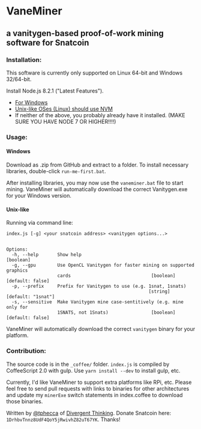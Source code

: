 # VaneMiner
## a vanitygen-based proof-of-work mining software for Snatcoin

### Installation:
This software is currently only supported on Linux 64-bit and Windows 32/64-bit.

Install Node.js 8.2.1 ("Latest Features").

 - [For Windows](https://nodejs.org/en/)
 - [Unix-like OSes (Linux) should use NVM](https://github.com/creationix/nvm)
 - If neither of the above, you probably already have it installed.
   (MAKE SURE YOU HAVE NODE 7 OR HIGHER!!!!)

### Usage:

#### Windows
Download as .zip from GitHub and extract to a folder.
To install necessary libraries, double-click `run-me-first.bat`.

After installing libraries, you may now use the `vaneminer.bat` file to start
mining. VaneMiner will automatically download the correct Vanitygen.exe for
your Windows version.

#### Unix-like
Running via command line:
```
index.js [-g] <your snatcoin address> <vanitygen options...>


Options:
  -h, --help       Show help                                           [boolean]
  -g, --gpu        Use OpenCL Vanitygen for faster mining on supported graphics
                   cards                              [boolean] [default: false]
  -p, --prefix     Prefix for Vanitygen to use (e.g. 1snat, 1snats)
                                                     [string] [default: "1snat"]
  -s, --sensitive  Make Vanitygen mine case-sentitively (e.g. mine only for
                   1SNATS, not 1Snats)                [boolean] [default: false]
```

VaneMiner will automatically download the correct `vanitygen` binary for your
platform.

### Contribution:

The source code is in the `_coffee/` folder. `index.js` is compiled by
CoffeeScript 2.0 with gulp. Use `yarn install --dev` to install gulp, etc.

Currently, I'd like VaneMiner to support extra platforms like RPi, etc.
Please feel free to send pull requests with links to binaries for other
architectures and update my `minerExe` switch statements in index.coffee
to download those binaries.

Written by [@tphecca](https://github.com/tphecca) of [Divergent Thinking](http://github.com/DivergentThinking).
Donate Snatcoin here: `1DrhbvTnnz8UdF4QoY5jRwivhZ82uT67YK`. Thanks!
